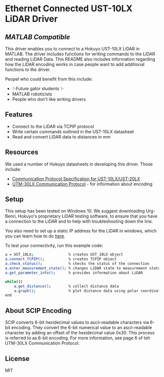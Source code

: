 # Ethernet Connected UST-10LX LiDAR Driver 
## _MATLAB Compatible_



This driver enables you to connect to a Hokuyo UST-10LX LiDAR in MATLAB. The driver includes functions for writing commands to the LiDAR and reading LiDAR Data. This README also includes information regarding how the LiDAR encoding works in case people want to add additional functions to the driver. 

Peopel who could benefit from this include: 
- ✨Future gator students ✨
- MATLAB roboticists
- People who don't like writing drivers
## Features

- Connect to the LiDAR via TCPIP protocol 
- Write certain commands outlined in the UST-10LX datasheet
- Read and convert LiDAR data to distances in mm

## Resources

We used a number of Hokuyo datasheets in developing this driver. Those include:

- [Communication Protocol Specification for UST-10LX/UST-20LX](https://www.generationrobots.com/media/Hokuyo%20UST-10LX/UST-10LX_20LX_SCIP_specifications_C-42-04076.pdf)
- [UTM-30LX Communication Protocol](https://www.robotshop.com/media/files/pdf/communication-protocol-utm-30lx-ew.pdf) - for information about encoding

## Setup

This setup has been tested on Windows 10. 
We suggest downloading Urg-Benri, Hokuyo's proprietary LiDAR testing software, to ensure that you have a connection to the LiDAR and to help with troubleshooting down the line. 

You also need to set up a static IP address for the LiDAR in windows, which you can learn how to do [here](https://www.hellotech.com/guide/for/how-to-set-static-ip-windows-10).

To test your connectivity, run this example code: 
```sh
a = UST_10LX;                % creates UST_10LX object
a.connect_TCPIP();           % creates TCPIP object 
a.check_status();            % checks the status of the connection 
a.enter_measurement_state(); % changes LiDAR state to measurement state to collect distance data
a.get_parameter_info();      % provides information about LiDAR 

while(1)
    a.get_distance();        % collect distance data 
    a.graph();               % plot distance data using polar coordinates
end
```
## About SCIP Encoding
SCIP converts 6-bit hexidecimal values to ascii-readable characters via 6-bit encoding. They convert the 6-bit numerical value to an ascii-readable character by adding an offset of the hexidecimal value 0x30. This process is referred to as 6-bit encoding. For more information, see page 6 of teh UTM-30LX Communication Protocol. 

## License

MIT
